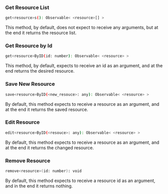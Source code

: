 ### Get Resource List
```sh
get<resource>s(): Observable< <resource>[] >
```
This method, by default, does not expect to receive any arguments, but at the end it returns the resource list.

### Get Resource by Id
```sh
get<resource>ByID(id: number): Observable< <resource> >
```
This method, by default, expects to receive an id as an argument, and at the end returns the desired resource.

### Save New Resource
```sh
save<resource>ByID(<new_resouce>: any): Observable< <resource> >
```
By default, this method expects to receive a resource as an argument, and at the end it returns the saved resource.

### Edit Resource
```sh
edit<resource>ByID(<resouce>: any): Observable< <resource> >
```
By default, this method expects to receive a resource as an argument, and at the end it returns the changed resource.

### Remove Resource
```sh
remove<resource>(id: number): void
```
By default, this method expects to receive a resource id as an argument, and in the end it returns nothing.
